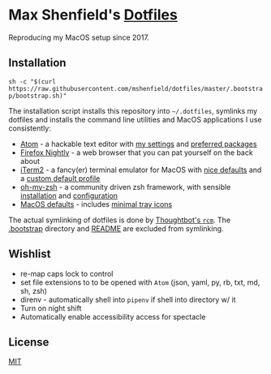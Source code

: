 # Max Shenfield's [Dotfiles](https://dotfiles.github.io/)
Reproducing my MacOS setup since 2017.

## Installation
`sh -c "$(curl https://raw.githubusercontent.com/mshenfield/dotfiles/master/.bootstrap/bootstrap.sh)"`

The installation script installs this repository into `~/.dotfiles`, symlinks my dotfiles and installs the command line utilities and MacOS applications I use consistently:

* [Atom](https://atom.io) - a hackable text editor with [my settings](atom) and [preferred packages](.bootstrap/bootstrap.sh#L72)
* [Firefox Nightly](https://www.mozilla.org/en-US/firefox/channel/desktop/#nightly) - a web browser that you can pat yourself on the back about
* [iTerm2](https://iterm2.com/) - a fancy(er) terminal emulator for MacOS with [nice defaults](.bootstrap/_defaults.sh#L288) and a [custom default profile](.bootstrap/iterm2/dynamic-profiles.json)
* [oh-my-zsh](http://ohmyz.sh/) - a community driven zsh framework, with sensible [installation](.bootstrap/bootstrap.sh#L23) and [config](zshrc)[uration](oh-my-zsh/custom)
* [MacOS defaults](.bootstrap/defaults.sh) - includes [minimal tray icons](.bootstrap/_defaults.sh#L48-L64)

The actual symlinking of dotfiles is done by [Thoughtbot's `rcm`](http://thoughtbot.github.io/rcm/rcm.7.html). The [.bootstrap](.bootstrap) directory and [README](README.md) are excluded from symlinking.

## Wishlist
* re-map caps lock to control
* set file extensions to to be opened with `Atom` (json, yaml, py, rb, txt, md, sh, zsh)
* direnv - automatically shell into `pipenv` if shell into directory w/ it
* Turn on night shift
* Automatically enable accessibility access for spectacle

## License
[MIT](https://opensource.org/licenses/MIT)
